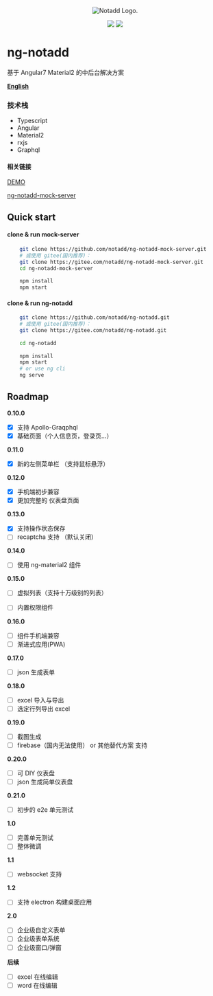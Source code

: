 
<p align="center"><img src="https://www.notadd.com/src/notado_logo420x96.svg" alt="Notadd Logo."></p>
<p align="center">
<a href="https://jq.qq.com/?_wv=1027&k=5qVzRh4" title="Notadd 官方技术交流群"><img src="https://img.shields.io/badge/QQ%20Group-321735506-6782d6.svg?style=flat-square"></a>
<a href="https://travis-ci.org/notadd/ng-notadd" title="Build Status"><img src="https://img.shields.io/travis/notadd/ng-notadd/master.svg?style=flat-square"></a>
</p>


# ng-notadd

基于 Angular7  Material2  的中后台解决方案

**[English](README.md)**

### 技术栈

- Typescript
- Angular
- Material2
- rxjs
- Graphql

#### 相关链接

[DEMO](https://ng-notadd.notadd.net/)

[ng-notadd-mock-server](https://github.com/notadd/ng-notadd-mock-server)

## Quick start

#### clone & run mock-server
```bash
    git clone https://github.com/notadd/ng-notadd-mock-server.git
    # 或使用 gitee(国内推荐)：   
    git clone https://gitee.com/notadd/ng-notadd-mock-server.git
    cd ng-notadd-mock-server
    
    npm install
    npm start
```

#### clone & run ng-notadd
```bash
    git clone https://github.com/notadd/ng-notadd.git
    # 或使用 gitee(国内推荐)：     
    git clone https://gitee.com/notadd/ng-notadd.git
     
    cd ng-notadd
     
    npm install
    npm start
    # or use ng cli
    ng serve
```

## Roadmap

**0.10.0**
- [x] 支持 Apollo-Graqphql
- [x] 基础页面（个人信息页，登录页...）

**0.11.0**
- [x] 新的左侧菜单栏 （支持鼠标悬浮）

**0.12.0**
- [x] 手机端初步兼容 
- [x] 更加完整的 仪表盘页面

**0.13.0**
- [x] 支持操作状态保存
- [ ] recaptcha 支持 （默认关闭）

**0.14.0**
- [ ] 使用 ng-material2 组件

**0.15.0**
- [ ] 虚拟列表（支持十万级别的列表）
- [ ] 内置权限组件


**0.16.0**
- [ ] 组件手机端兼容
- [ ] 渐进式应用(PWA)

**0.17.0** 
- [ ] json 生成表单

**0.18.0**
- [ ] excel 导入与导出
- [ ] 选定行列导出 excel

**0.19.0**
- [ ] 截图生成
- [ ] firebase（国内无法使用） or 其他替代方案 支持

**0.20.0**
- [ ] 可 DIY 仪表盘
- [ ] json 生成简单仪表盘

**0.21.0**
- [ ] 初步的 e2e 单元测试

**1.0**
- [ ] 完善单元测试
- [ ] 整体微调

**1.1**
- [ ] websocket 支持

**1.2**
- [ ] 支持 electron 构建桌面应用

**2.0**
- [ ] 企业级自定义表单
- [ ] 企业级表单系统
- [ ] 企业级窗口/弹窗

**后续**

- [ ] excel 在线编辑
- [ ] word 在线编辑
